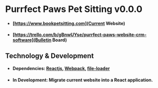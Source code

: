 # Purrfect Paws Pet Sitting v0.0.0

- #### [https://www.bookpetsitting.com](Current Website) <br />
- #### [https://trello.com/b/gBnwUYse/purrfect-paws-website-crm-software](Bulletin Board) <br />

## Technology & Development

- #### Dependencies: [Reactjs](https://reactjs.org/docs/getting-started.html#versioned-documentation), [Webpack](https://webpack.js.org/concepts/), [file-loader]()
- #### In Development: Migrate current website into a React application.
